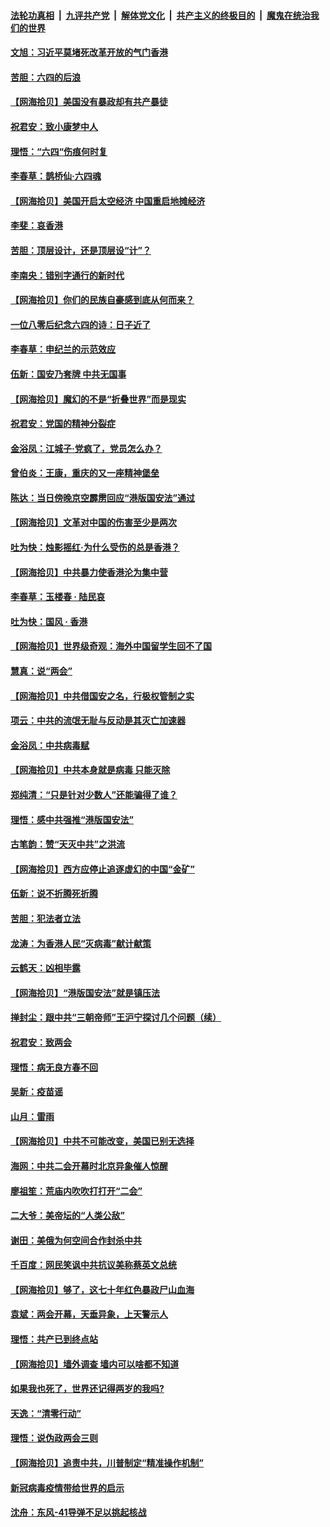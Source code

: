 ####  [法轮功真相](../../../../basic/blob/master/README.md?t=06042231) &nbsp;|&nbsp; [九评共产党](../../../../9ping.md/blob/master/README.md?t=06042231) &nbsp;|&nbsp; [解体党文化](../../../../jtdwh.md/blob/master/README.md?t=06042231)  &nbsp;|&nbsp; [共产主义的终极目的](../../../../gczydzjmd.md/blob/master/README.md?t=06042231) &nbsp;|&nbsp; [魔鬼在统治我们的世界](../../../../mgztzwmdsj.md/blob/master/README.md?t=06042231) 

#### [文旭：习近平莫堵死改革开放的气门香港](../pages/nsc993/n12157461.md?t=06042231) 

#### [苦胆：六四的后浪](../pages/nsc993/n12157112.md?t=06042231) 

#### [【网海拾贝】美国没有暴政却有共产暴徒](../pages/nsc993/n12157074.md?t=06042231) 

#### [祝君安：致小康梦中人](../pages/nsc993/n12156882.md?t=06042231) 

#### [理悟：“六四“伤痕何时复](../pages/nsc993/n12156866.md?t=06042231) 

#### [李春草：鹊桥仙·六四魂](../pages/nsc993/n12156732.md?t=06042231) 

#### [【网海拾贝】美国开启太空经济 中国重启地摊经济](../pages/nsc993/n12154104.md?t=06042231) 

#### [李斐：哀香港](../pages/nsc993/n12152518.md?t=06042231) 

#### [苦胆：顶层设计，还是顶层设“计”？](../pages/nsc993/n12152486.md?t=06042231) 

#### [李南央：错别字通行的新时代](../pages/nsc993/n12152403.md?t=06042231) 

#### [【网海拾贝】你们的民族自豪感到底从何而来？](../pages/nsc993/n12151863.md?t=06042231) 

#### [一位八零后纪念六四的诗：日子近了](../pages/nsc993/n12151238.md?t=06042231) 

#### [李春草：申纪兰的示范效应](../pages/nsc993/n12149580.md?t=06042231) 

#### [伍新：国安乃套牌 中共无国事](../pages/nsc993/n12149560.md?t=06042231) 

#### [【网海拾贝】魔幻的不是“折叠世界”而是现实](../pages/nsc993/n12149530.md?t=06042231) 

#### [祝君安：党国的精神分裂症](../pages/nsc993/n12149516.md?t=06042231) 

#### [金浴凤：江城子·党疯了，党员怎么办？](../pages/nsc993/n12149508.md?t=06042231) 

#### [曾伯炎：王康，重庆的又一座精神堡垒](../pages/nsc993/n12149230.md?t=06042231) 

#### [陈达：当日傍晚京空霹雳回应“港版国安法”通过](../pages/nsc993/n12148167.md?t=06042231) 

#### [【网海拾贝】文革对中国的伤害至少是两次](../pages/nsc993/n12147834.md?t=06042231) 

#### [吐为快：烛影摇红·为什么受伤的总是香港？](../pages/nsc993/n12147553.md?t=06042231) 

#### [【网海拾贝】中共暴力使香港沦为集中营](../pages/nsc993/n12144854.md?t=06042231) 

#### [李春草：玉楼春 · 陆民哀](../pages/nsc993/n12144740.md?t=06042231) 

#### [吐为快：国风 · 香港](../pages/nsc993/n12144727.md?t=06042231) 

#### [【网海拾贝】世界级奇观：海外中国留学生回不了国](../pages/nsc993/n12142481.md?t=06042231) 

#### [慧真：说“两会”](../pages/nsc993/n12142285.md?t=06042231) 

#### [【网海拾贝】中共借国安之名，行极权管制之实](../pages/nsc993/n12139600.md?t=06042231) 

#### [项云：中共的流氓无耻与反动是其灭亡加速器](../pages/nsc993/n12139284.md?t=06042231) 

#### [金浴凤：中共病毒赋](../pages/nsc993/n12139268.md?t=06042231) 

#### [【网海拾贝】中共本身就是病毒 只能灭除](../pages/nsc993/n12136391.md?t=06042231) 

#### [郑纯清：“只是针对少数人”还能骗得了谁？](../pages/nsc993/n12136331.md?t=06042231) 

#### [理悟：感中共强推“港版国安法”](../pages/nsc993/n12136307.md?t=06042231) 

#### [古笔韵：赞“天灭中共”之洪流](../pages/nsc993/n12134062.md?t=06042231) 

#### [【网海拾贝】西方应停止追逐虚幻的中国“金矿”](../pages/nsc993/n12134043.md?t=06042231) 

#### [伍新：说不折腾死折腾](../pages/nsc993/n12133833.md?t=06042231) 

#### [苦胆：犯法者立法](../pages/nsc993/n12133821.md?t=06042231) 

#### [龙涛：为香港人民“灭病毒”献计献策](../pages/nsc993/n12133809.md?t=06042231) 

#### [云鹤天：凶相毕露](../pages/nsc993/n12133806.md?t=06042231) 

#### [【网海拾贝】“港版国安法”就是镇压法](../pages/nsc993/n12132243.md?t=06042231) 

#### [掸封尘：跟中共“三朝帝师”王沪宁探讨几个问题（续）](../pages/nsc993/n12132104.md?t=06042231) 

#### [祝君安：致两会](../pages/nsc993/n12132089.md?t=06042231) 

#### [理悟：病无良方春不回](../pages/nsc993/n12132054.md?t=06042231) 

#### [吴新：疫苗谣](../pages/nsc993/n12132020.md?t=06042231) 

#### [山月：雷雨](../pages/nsc993/n12132012.md?t=06042231) 

#### [【网海拾贝】中共不可能改变，美国已别无选择](../pages/nsc993/n12131124.md?t=06042231) 

#### [海网：中共二会开幕时北京异象催人惊醒](../pages/nsc993/n12131111.md?t=06042231) 

#### [廖祖笙：荒庙内吹吹打打开“二会”](../pages/nsc993/n12131025.md?t=06042231) 

#### [二大爷：美帝坛的“人类公敌”](../pages/nsc993/n12130961.md?t=06042231) 

#### [谢田：美俄为何空间合作封杀中共](../pages/nsc993/n12130160.md?t=06042231) 

#### [千百度：网民笑讽中共抗议美称蔡英文总统](../pages/nsc993/n12128155.md?t=06042231) 

#### [【网海拾贝】够了，这七十年红色暴政尸山血海](../pages/nsc993/n12128114.md?t=06042231) 

#### [袁斌：两会开幕，天垂异象，上天警示人](../pages/nsc993/n12128054.md?t=06042231) 

#### [理悟：共产已到终点站](../pages/nsc993/n12127167.md?t=06042231) 

#### [【网海拾贝】墙外调查 墙内可以啥都不知道](../pages/nsc993/n12125153.md?t=06042231) 

#### [如果我也死了，世界还记得两岁的我吗?](../pages/nsc993/n12123987.md?t=06042231) 

#### [天逸：“清零行动”](../pages/nsc993/n12123444.md?t=06042231) 

#### [理悟：说伪政两会三则](../pages/nsc993/n12123306.md?t=06042231) 

#### [【网海拾贝】追责中共，川普制定“精准操作机制”](../pages/nsc993/n12122811.md?t=06042231) 

#### [新冠病毒疫情带给世界的启示](../pages/nsc993/n12120303.md?t=06042231) 

#### [沈舟：东风-41导弹不足以挑起核战](../pages/nsc993/n12120182.md?t=06042231) 

